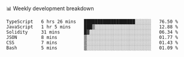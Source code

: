 📊 Weekly development breakdown
<!--START_SECTION:waka-->

```text
TypeScript   6 hrs 26 mins   ███████████████████░░░░░░   76.50 %
JavaScript   1 hr 5 mins     ███▒░░░░░░░░░░░░░░░░░░░░░   12.88 %
Solidity     31 mins         █▓░░░░░░░░░░░░░░░░░░░░░░░   06.34 %
JSON         8 mins          ▒░░░░░░░░░░░░░░░░░░░░░░░░   01.77 %
CSS          7 mins          ▒░░░░░░░░░░░░░░░░░░░░░░░░   01.43 %
Bash         5 mins          ▒░░░░░░░░░░░░░░░░░░░░░░░░   01.09 %
```

<!--END_SECTION:waka-->
